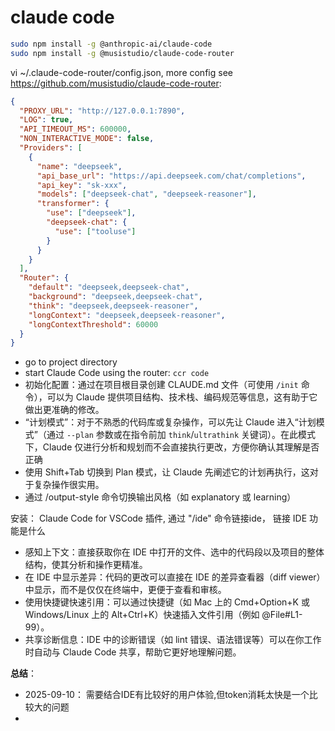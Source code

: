 
# claude code

```bash
sudo npm install -g @anthropic-ai/claude-code
sudo npm install -g @musistudio/claude-code-router
```

vi ~/.claude-code-router/config.json, more config see https://github.com/musistudio/claude-code-router: 
```json
{
  "PROXY_URL": "http://127.0.0.1:7890",
  "LOG": true,
  "API_TIMEOUT_MS": 600000,
  "NON_INTERACTIVE_MODE": false,
  "Providers": [
    {
      "name": "deepseek",
      "api_base_url": "https://api.deepseek.com/chat/completions",
      "api_key": "sk-xxx",
      "models": ["deepseek-chat", "deepseek-reasoner"],
      "transformer": {
        "use": ["deepseek"],
        "deepseek-chat": {
          "use": ["tooluse"]
        }
      }
    }
  ],
  "Router": {
    "default": "deepseek,deepseek-chat",
    "background": "deepseek,deepseek-chat",
    "think": "deepseek,deepseek-reasoner",
    "longContext": "deepseek,deepseek-reasoner",
    "longContextThreshold": 60000
  }
}
```

- go to project directory
- start Claude Code using the router: `ccr code`
- 初始化配置：通过在项目根目录创建 CLAUDE.md 文件（可使用 `/init` 命令），可以为 Claude 提供项目结构、技术栈、编码规范等信息，这有助于它做出更准确的修改。
- “计划模式”：对于不熟悉的代码库或复杂操作，可以先让 Claude 进入“计划模式”（通过 `--plan` 参数或在指令前加 `think`/`ultrathink` 关键词）。在此模式下，Claude 仅进行分析和规划而不会直接执行更改，方便你确认其理解是否正确
- 使用 Shift+Tab 切换到 Plan 模式，让 Claude 先阐述它的计划再执行，这对于复杂操作很实用。
- 通过 /output-style 命令切换输出风格（如 explanatory 或 learning）

安装： Claude Code for VSCode 插件, 通过 "/ide" 命令链接ide， 链接 IDE 功能是什么
- 感知上下文：直接获取你在 IDE 中打开的文件、选中的代码段以及项目的整体结构，使其分析和操作更精准。
- 在 IDE 中显示差异：代码的更改可以直接在 IDE 的差异查看器（diff viewer）中显示，而不是仅仅在终端中，更便于查看和审核。
- 使用快捷键快速引用：可以通过快捷键（如 Mac 上的 Cmd+Option+K 或 Windows/Linux 上的 Alt+Ctrl+K）快速插入文件引用（例如 @File#L1-99）。
- 共享诊断信息：IDE 中的诊断错误（如 lint 错误、语法错误等）可以在你工作时自动与 Claude Code 共享，帮助它更好地理解问题。

**总结**：
- 2025-09-10： 需要结合IDE有比较好的用户体验,但token消耗太快是一个比较大的问题
- 


